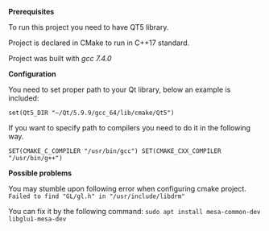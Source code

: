 **Prerequisites**

To run this project you need to have QT5 library.

Project is declared in CMake to run in C++17 standard.

Project was built with *gcc 7.4.0*

**Configuration**

You need to set proper path to your Qt library, below an example is included:

`set(Qt5_DIR "~/Qt/5.9.9/gcc_64/lib/cmake/Qt5")`

If you want to specify path to compilers you need to do it in the following way.

`SET(CMAKE_C_COMPILER "/usr/bin/gcc")
 SET(CMAKE_CXX_COMPILER "/usr/bin/g++")`

**Possible problems**

You may stumble upon following error when configuring cmake project.
`Failed to find "GL/gl.h" in "/usr/include/libdrm"`

You can fix it by the following command:
`sudo apt install mesa-common-dev libglu1-mesa-dev`

